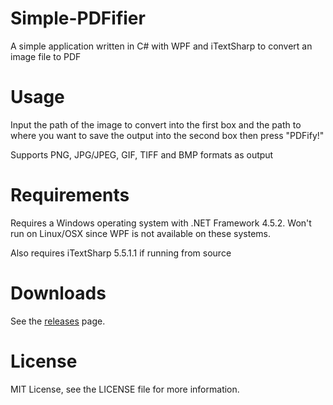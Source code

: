 # Simple-PDFifier
A simple application written in C# with WPF and iTextSharp to convert an image file to PDF

# Usage
Input the path of the image to convert into the first box and the path to where you want to save the output into the second box then press "PDFify!"

Supports PNG, JPG/JPEG, GIF, TIFF and BMP formats as output

# Requirements

Requires a Windows operating system with .NET Framework 4.5.2. Won't run on Linux/OSX since WPF is not available on these systems.

Also requires iTextSharp 5.5.1.1 if running from source

# Downloads

See the [releases](https://github.com/Edern76/Simple-PDFifier/releases) page.

# License

MIT License, see the LICENSE file for more information.
